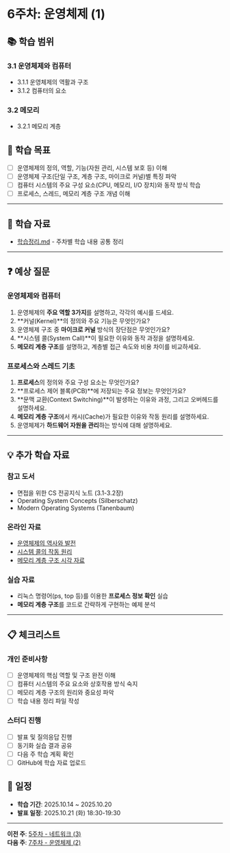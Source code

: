 # 6주차: 운영체제 (1)

## 📚 학습 범위

### 3.1 운영체제와 컴퓨터
- 3.1.1 운영체제의 역활과 구조
- 3.1.2 컴퓨터의 요소

### 3.2 메모리
- 3.2.1 메모리 계층

## 🎯 학습 목표

- [ ] 운영체제의 정의, 역할, 기능(자원 관리, 시스템 보호 등) 이해
- [ ] 운영체제 구조(단일 구조, 계층 구조, 마이크로 커널)별 특징 파악
- [ ] 컴퓨터 시스템의 주요 구성 요소(CPU, 메모리, I/O 장치)와 동작 방식 학습
- [ ] 프로세스, 스레드, 메모리 계층 구조 개념 이해

---

## 📝 학습 자료

- [학습정리.md](./학습정리.md) - 주차별 학습 내용 공통 정리

---

## ❓ 예상 질문

### 운영체제와 컴퓨터
1. 운영체제의 **주요 역할 3가지**를 설명하고, 각각의 예시를 드세요.
2. **커널(Kernel)**의 정의와 주요 기능은 무엇인가요?
3. 운영체제 구조 중 **마이크로 커널** 방식의 장단점은 무엇인가요?
4. **시스템 콜(System Call)**이 필요한 이유와 동작 과정을 설명하세요.
5. **메모리 계층 구조**를 설명하고, 계층별 접근 속도와 비용 차이를 비교하세요.

### 프로세스와 스레드 기초
1. **프로세스**의 정의와 주요 구성 요소는 무엇인가요?
2. **프로세스 제어 블록(PCB)**에 저장되는 주요 정보는 무엇인가요?
3. **문맥 교환(Context Switching)**이 발생하는 이유와 과정, 그리고 오버헤드를 설명하세요.
4. **메모리 계층 구조**에서 캐시(Cache)가 필요한 이유와 작동 원리를 설명하세요.
5. 운영체제가 **하드웨어 자원을 관리**하는 방식에 대해 설명하세요.

---

## 💡 추가 학습 자료

### 참고 도서
- 면접을 위한 CS 전공지식 노트 (3.1-3.2장)
- Operating System Concepts (Silberschatz)
- Modern Operating Systems (Tanenbaum)

### 온라인 자료
- [운영체제의 역사와 발전](https://www.geeksforgeeks.org/history-of-operating-systems/)
- [시스템 콜의 작동 원리](https://medium.com/@sudarshankandapalli/operating-system-internals-system-calls-d9b8986c757d)
- [메모리 계층 구조 시각 자료](https://www.cs.umd.edu/class/sum2003/cmsc311/Notes/Memory/hier.html)

### 실습 자료
- 리눅스 명령어(ps, top 등)를 이용한 **프로세스 정보 확인** 실습
- **메모리 계층 구조**를 코드로 간략하게 구현하는 예제 분석

---

## 📋 체크리스트

### 개인 준비사항
- [ ] 운영체제의 핵심 역할 및 구조 완전 이해
- [ ] 컴퓨터 시스템의 주요 요소와 상호작용 방식 숙지
- [ ] 메모리 계층 구조의 원리와 중요성 파악
- [ ] 학습 내용 정리 파일 작성

### 스터디 진행
- [ ] 발표 및 질의응답 진행
- [ ] 동기화 실습 결과 공유
- [ ] 다음 주 학습 계획 확인
- [ ] GitHub에 학습 자료 업로드

## 📅 일정

- **학습 기간**: 2025.10.14 ~ 2025.10.20
- **발표 일정**: 2025.10.21 (화) 18:30-19:30

---

**이전 주**: [5주차 - 네트워크 (3)](../week05/README.md)  
**다음 주**: [7주차 - 운영체제 (2)](../week07/README.md)
